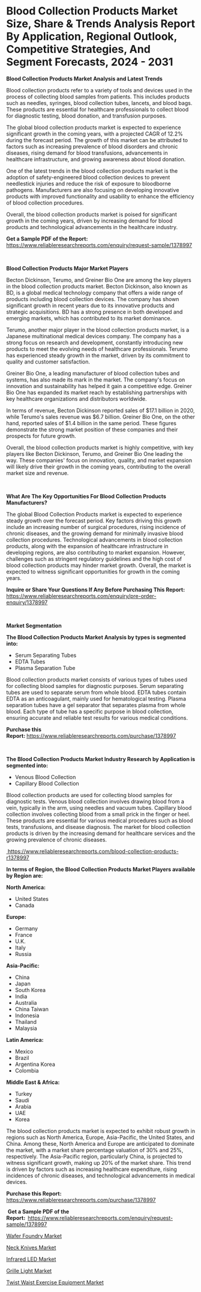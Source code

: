 <p><h1>Blood Collection Products Market Size, Share & Trends Analysis Report By Application, Regional Outlook, Competitive Strategies, And Segment Forecasts, 2024 - 2031</h1></p><p><strong>Blood Collection Products Market Analysis and Latest Trends</strong></p>
<p><p>Blood collection products refer to a variety of tools and devices used in the process of collecting blood samples from patients. This includes products such as needles, syringes, blood collection tubes, lancets, and blood bags. These products are essential for healthcare professionals to collect blood for diagnostic testing, blood donation, and transfusion purposes.</p><p>The global blood collection products market is expected to experience significant growth in the coming years, with a projected CAGR of 12.2% during the forecast period. The growth of this market can be attributed to factors such as increasing prevalence of blood disorders and chronic diseases, rising demand for blood transfusions, advancements in healthcare infrastructure, and growing awareness about blood donation.</p><p>One of the latest trends in the blood collection products market is the adoption of safety-engineered blood collection devices to prevent needlestick injuries and reduce the risk of exposure to bloodborne pathogens. Manufacturers are also focusing on developing innovative products with improved functionality and usability to enhance the efficiency of blood collection procedures.</p><p>Overall, the blood collection products market is poised for significant growth in the coming years, driven by increasing demand for blood products and technological advancements in the healthcare industry.</p></p>
<p><strong>Get a Sample PDF of the Report:&nbsp;</strong> <a href="https://www.reliableresearchreports.com/enquiry/request-sample/1378997">https://www.reliableresearchreports.com/enquiry/request-sample/1378997</a></p>
<p>&nbsp;</p>
<p><strong>Blood Collection Products Major Market Players</strong></p>
<p><p>Becton Dickinson, Terumo, and Greiner Bio One are among the key players in the blood collection products market. Becton Dickinson, also known as BD, is a global medical technology company that offers a wide range of products including blood collection devices. The company has shown significant growth in recent years due to its innovative products and strategic acquisitions. BD has a strong presence in both developed and emerging markets, which has contributed to its market dominance.</p><p>Terumo, another major player in the blood collection products market, is a Japanese multinational medical devices company. The company has a strong focus on research and development, constantly introducing new products to meet the evolving needs of healthcare professionals. Terumo has experienced steady growth in the market, driven by its commitment to quality and customer satisfaction.</p><p>Greiner Bio One, a leading manufacturer of blood collection tubes and systems, has also made its mark in the market. The company's focus on innovation and sustainability has helped it gain a competitive edge. Greiner Bio One has expanded its market reach by establishing partnerships with key healthcare organizations and distributors worldwide.</p><p>In terms of revenue, Becton Dickinson reported sales of $17.1 billion in 2020, while Terumo's sales revenue was $6.7 billion. Greiner Bio One, on the other hand, reported sales of $1.4 billion in the same period. These figures demonstrate the strong market position of these companies and their prospects for future growth.</p><p>Overall, the blood collection products market is highly competitive, with key players like Becton Dickinson, Terumo, and Greiner Bio One leading the way. These companies' focus on innovation, quality, and market expansion will likely drive their growth in the coming years, contributing to the overall market size and revenue.</p></p>
<p>&nbsp;</p>
<p><strong>What Are The Key Opportunities For Blood Collection Products Manufacturers?</strong></p>
<p><p>The global Blood Collection Products market is expected to experience steady growth over the forecast period. Key factors driving this growth include an increasing number of surgical procedures, rising incidence of chronic diseases, and the growing demand for minimally invasive blood collection procedures. Technological advancements in blood collection products, along with the expansion of healthcare infrastructure in developing regions, are also contributing to market expansion. However, challenges such as stringent regulatory guidelines and the high cost of blood collection products may hinder market growth. Overall, the market is expected to witness significant opportunities for growth in the coming years.</p></p>
<p><strong>Inquire or Share Your Questions If Any Before Purchasing This Report:</strong> <a href="https://www.reliableresearchreports.com/enquiry/pre-order-enquiry/1378997">https://www.reliableresearchreports.com/enquiry/pre-order-enquiry/1378997</a></p>
<p>&nbsp;</p>
<p><strong>Market Segmentation</strong></p>
<p><strong>The Blood Collection Products Market Analysis by types is segmented into:</strong></p>
<p><ul><li>Serum Separating Tubes</li><li>EDTA Tubes</li><li>Plasma Separation Tube</li></ul></p>
<p><p>Blood collection products market consists of various types of tubes used for collecting blood samples for diagnostic purposes. Serum separating tubes are used to separate serum from whole blood. EDTA tubes contain EDTA as an anticoagulant, mainly used for hematological testing. Plasma separation tubes have a gel separator that separates plasma from whole blood. Each type of tube has a specific purpose in blood collection, ensuring accurate and reliable test results for various medical conditions.</p></p>
<p><strong>Purchase this Report:&nbsp;</strong><a href="https://www.reliableresearchreports.com/purchase/1378997">https://www.reliableresearchreports.com/purchase/1378997</a></p>
<p>&nbsp;</p>
<p><strong>The Blood Collection Products Market Industry Research by Application is segmented into:</strong></p>
<p><ul><li>Venous Blood Collection</li><li>Capillary Blood Collection</li></ul></p>
<p><p>Blood collection products are used for collecting blood samples for diagnostic tests. Venous blood collection involves drawing blood from a vein, typically in the arm, using needles and vacuum tubes. Capillary blood collection involves collecting blood from a small prick in the finger or heel. These products are essential for various medical procedures such as blood tests, transfusions, and disease diagnosis. The market for blood collection products is driven by the increasing demand for healthcare services and the growing prevalence of chronic diseases.</p></p>
<p><a href="https://www.reliableresearchreports.com/blood-collection-products-r1378997">&nbsp;https://www.reliableresearchreports.com/blood-collection-products-r1378997</a></p>
<p><strong>In terms of Region, the Blood Collection Products Market Players available by Region are:</strong></p>
<p>
    <p> <strong> North America: </strong>
        <ul>
            <li>United States</li>
            <li>Canada</li>
        </ul>
        </p> 
    <p> <strong> Europe: </strong>
        <ul>
            <li>Germany</li>
            <li>France</li>
            <li>U.K.</li>
            <li>Italy</li>
            <li>Russia</li>
        </ul>
        </p> 
    <p> <strong> Asia-Pacific: </strong>
        <ul>
            <li>China</li>
            <li>Japan</li>
            <li>South Korea</li>
            <li>India</li>
            <li>Australia</li>
            <li>China Taiwan</li>
            <li>Indonesia</li>
            <li>Thailand</li>
            <li>Malaysia</li>
        </ul>
        </p> 
    <p> <strong> Latin America: </strong>
        <ul>
            <li>Mexico</li>
            <li>Brazil</li>
            <li>Argentina Korea</li>
            <li>Colombia</li>
        </ul>
        </p> 
    <p> <strong> Middle East & Africa: </strong>
        <ul>
            <li>Turkey</li>
            <li>Saudi</li>
            <li>Arabia</li>
            <li>UAE</li>
            <li>Korea</li>
        </ul>
    </p>
    </p>
<p><p>The blood collection products market is expected to exhibit robust growth in regions such as North America, Europe, Asia-Pacific, the United States, and China. Among these, North America and Europe are anticipated to dominate the market, with a market share percentage valuation of 30% and 25%, respectively. The Asia-Pacific region, particularly China, is projected to witness significant growth, making up 20% of the market share. This trend is driven by factors such as increasing healthcare expenditure, rising incidences of chronic diseases, and technological advancements in medical devices.</p></p>
<p><strong>Purchase this Report: </strong><a href="https://www.reliableresearchreports.com/purchase/1378997">https://www.reliableresearchreports.com/purchase/1378997</a></p>
<p>&nbsp;<strong>Get a Sample PDF of the Report:&nbsp;&nbsp;</strong><a href="https://www.reliableresearchreports.com/enquiry/request-sample/1378997">https://www.reliableresearchreports.com/enquiry/request-sample/1378997</a></p>
<p><strong></strong></p>
<p><p><a href="https://medium.com/@michellegbleau0620/wafer-foundry-market-emerging-trends-and-future-prospects-for-period-from-2024-to-2031-6da009828d27">Wafer Foundry Market</a></p><p><a href="https://github.com/gikababa4/Market-Research-Report-List-1/blob/main/neck-knives-market.md">Neck Knives Market</a></p><p><a href="https://medium.com/@pelloscooterist_44143/infrared-led-industry-analysis-report-its-market-size-growing-with-a-cagr-of-4-5-d206198146ca">Infrared LED Market</a></p><p><a href="https://medium.com/@ashlyglover/grille-light-industry-analysis-report-its-market-size-share-trends-by-application-region-65c491857b07">Grille Light Market</a></p><p><a href="https://github.com/muhammadasraf467/Market-Research-Report-List-1/blob/main/twist-waist-exercise-equipment-market.md">Twist Waist Exercise Equipment Market</a></p></p>
